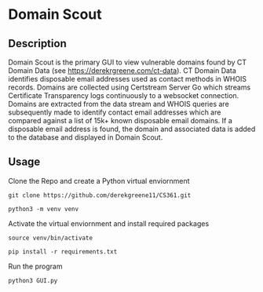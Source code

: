 # Domain Scout 

## Description

Domain Scout is the primary GUI to view vulnerable domains found by CT Domain Data (see https://derekrgreene.com/ct-data).
CT Domain Data identifies disposable email addresses used as contact methods in WHOIS records. Domains are collected using Certstream Server Go which streams Certificate Transparency logs continuously to a websocket connection. Domains are extracted from the data stream and WHOIS queries are subsequently made to identify contact email addresses which are compared against a list of 15k+ known disposable email domains. If a disposable email address is found, the domain and associated data is added to the database and displayed in Domain Scout.

## Usage

Clone the Repo and create a Python virtual enviornment

`git clone https://github.com/derekgreene11/CS361.git`

`python3 -m venv venv`

Activate the virtual enviornment and install required packages

`source venv/bin/activate`

`pip install -r requirements.txt`

Run the program

`python3 GUI.py`
